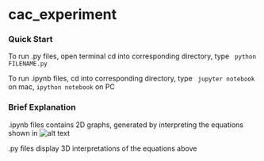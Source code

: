 # cac_experiment

### Quick Start
To run .py files, open terminal cd into corresponding directory, type ``` python FILENAME.py```

To run .ipynb files, cd into corresponding directory, type
``` jupyter notebook``` on mac, ```ipython notebook``` on PC

### Brief Explanation
.ipynb files contains 2D graphs, generated by interpreting the equations shown in ![alt text](./MohammadInstructionImage.png)

.py files display 3D interpretations of the equations above
